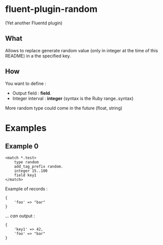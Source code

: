 fluent-plugin-random
====================

(Yet another Fluentd plugin)

What
----

Allows to replace generate random value (only in integer at the time of this README) in a the specified key.

How
---

You want to define :
- Output field : **field**.
- Integer interval : **integer** (syntax is the Ruby range..syntax)

More random type could come in the future (float, string)

Examples
========

Example 0
---------

```
<match *.test>
    type random
    add_tag_prefix random.
    integer 15..100
    field key1
</match>
```

Example of records :
```
{
    'foo' => "bar"
}
```
... *can* output :
```
{
    'key1' => 42,
    'foo' => "bar"
}
```
